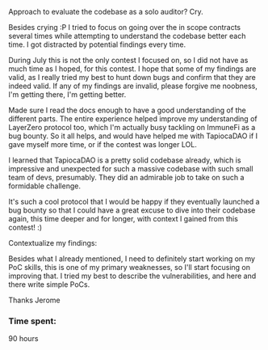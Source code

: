 Approach to evaluate the codebase as a solo auditor?
Cry.

Besides crying :P I tried to focus on going over the in scope contracts several times while attempting to understand the codebase better each time. I got distracted by potential findings every time.

During July this is not the only contest I focused on, so I did not have as much time as I hoped, for this contest. I hope that some of my findings are valid, as I really tried my best to hunt down bugs and confirm that they are indeed valid. If any of my findings are invalid, please forgive me noobness, I'm getting there, I'm getting better.

Made sure I read the docs enough to have a good understanding of the different parts. The entire experience helped improve my understanding of LayerZero protocol too, which I'm actually busy tackling on ImmuneFi as a bug bounty. So it all helps, and would have helped me with TapiocaDAO if I gave myself more time, or if the contest was longer LOL.

I learned that TapiocaDAO is a pretty solid codebase already, which is impressive and unexpected for such a massive codebase with such small team of devs, presumably. They did an admirable job to take on such a formidable challenge.

It's such a cool protocol that I would be happy if they eventually launched a bug bounty so that I could have a great excuse to dive into their codebase again, this time deeper and for longer, with context I gained from this contest! :)

Contextualize my findings:

Besides what I already mentioned, I need to definitely start working on my PoC skills, this is one of my primary weaknesses, so I'll start focusing on improving that. I tried my best to describe the vulnerabilities, and here and there write simple PoCs.

Thanks
Jerome

### Time spent:
90 hours